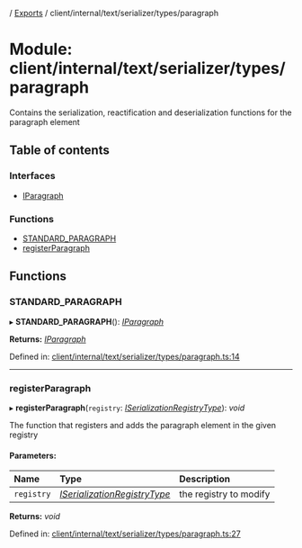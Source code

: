 [](../README.md) / [Exports](../modules.md) / client/internal/text/serializer/types/paragraph

# Module: client/internal/text/serializer/types/paragraph

Contains the serialization, reactification and deserialization functions
for the paragraph element

## Table of contents

### Interfaces

- [IParagraph](../interfaces/client_internal_text_serializer_types_paragraph.iparagraph.md)

### Functions

- [STANDARD\_PARAGRAPH](client_internal_text_serializer_types_paragraph.md#standard_paragraph)
- [registerParagraph](client_internal_text_serializer_types_paragraph.md#registerparagraph)

## Functions

### STANDARD\_PARAGRAPH

▸ **STANDARD_PARAGRAPH**(): [*IParagraph*](../interfaces/client_internal_text_serializer_types_paragraph.iparagraph.md)

**Returns:** [*IParagraph*](../interfaces/client_internal_text_serializer_types_paragraph.iparagraph.md)

Defined in: [client/internal/text/serializer/types/paragraph.ts:14](https://github.com/onzag/itemize/blob/28218320/client/internal/text/serializer/types/paragraph.ts#L14)

___

### registerParagraph

▸ **registerParagraph**(`registry`: [*ISerializationRegistryType*](../interfaces/client_internal_text_serializer.iserializationregistrytype.md)): *void*

The function that registers and adds the paragraph element in the given
registry

#### Parameters:

Name | Type | Description |
:------ | :------ | :------ |
`registry` | [*ISerializationRegistryType*](../interfaces/client_internal_text_serializer.iserializationregistrytype.md) | the registry to modify    |

**Returns:** *void*

Defined in: [client/internal/text/serializer/types/paragraph.ts:27](https://github.com/onzag/itemize/blob/28218320/client/internal/text/serializer/types/paragraph.ts#L27)
